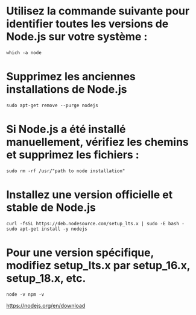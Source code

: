 # Utilisez la commande suivante pour identifier toutes les versions de Node.js sur votre système :
`which -a node`

# Supprimez les anciennes installations de Node.js
`sudo apt-get remove --purge nodejs`

# Si Node.js a été installé manuellement, vérifiez les chemins et supprimez les fichiers :
`sudo rm -rf /usr/"path to node installation"`

# Installez une version officielle et stable de Node.js
`curl -fsSL https://deb.nodesource.com/setup_lts.x | sudo -E bash -
sudo apt-get install -y nodejs`

# Pour une version spécifique, modifiez setup_lts.x par setup_16.x, setup_18.x, etc.

`node -v
npm -v`

https://nodejs.org/en/download




